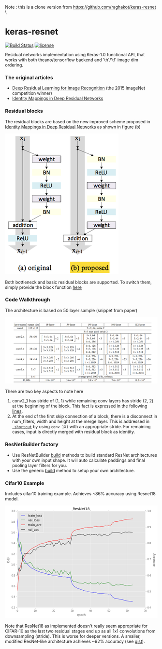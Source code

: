 Note : this is a clone version from https://github.com/raghakot/keras-resnet \

# keras-resnet
[![Build Status](https://travis-ci.org/raghakot/keras-resnet.svg?branch=master)](https://travis-ci.org/raghakot/keras-resnet)
[![license](https://img.shields.io/github/license/mashape/apistatus.svg?maxAge=2592000)](https://github.com/raghakot/keras-resnet/blob/master/LICENSE)

Residual networks implementation using Keras-1.0 functional API, that works with 
both theano/tensorflow backend and 'th'/'tf' image dim ordering.

### The original articles
 * [Deep Residual Learning for Image Recognition](http://arxiv.org/abs/1512.03385) (the 2015 ImageNet competition winner)
 * [Identity Mappings in Deep Residual Networks](http://arxiv.org/abs/1603.05027)

### Residual blocks
The residual blocks are based on the new improved scheme proposed in [Identity Mappings in Deep Residual Networks](http://arxiv.org/abs/1603.05027) as shown in figure (b)

![Residual Block Scheme](images/residual_block.png?raw=true "Residual Block Scheme")

Both bottleneck and basic residual blocks are supported. To switch them, simply provide the block function [here](https://github.com/raghakot/keras-resnet/blob/master/resnet.py#L109)

### Code Walkthrough
The architecture is based on 50 layer sample (snippet from paper)

![Architecture Reference](images/architecture.png?raw=true "Architecture Reference")

There are two key aspects to note here

 1. conv2_1 has stride of (1, 1) while remaining conv layers has stride (2, 2) at the beginning of the block. This fact is expressed in the following [lines](https://github.com/raghakot/keras-resnet/blob/master/resnet.py#L63-L65).
 2. At the end of the first skip connection of a block, there is a disconnect in num_filters, width and height at the merge layer. This is addressed in [`_shortcut`](https://github.com/raghakot/keras-resnet/blob/master/resnet.py#L41) by using `conv 1X1` with an appropriate stride.
 For remaining cases, input is directly merged with residual block as identity.

### ResNetBuilder factory
- Use ResNetBuilder [build](https://github.com/raghakot/keras-resnet/blob/master/resnet.py#L135-L153) methods to build standard ResNet architectures with your own input shape. It will auto calculate paddings and final pooling layer filters for you.
- Use the generic [build](https://github.com/raghakot/keras-resnet/blob/master/resnet.py#L99) method to setup your own architecture.

### Cifar10 Example

Includes cifar10 training example. Achieves ~86% accuracy using Resnet18 model.

![cifar10_convergence](images/convergence.png?raw=true "Convergence on cifar10")

Note that ResNet18 as implemented doesn't really seem appropriate for CIFAR-10 as the last two residual stages end up 
as all 1x1 convolutions from downsampling (stride). This is worse for deeper versions. A smaller, modified ResNet-like 
architecture achieves ~92% accuracy (see [gist](https://gist.github.com/JefferyRPrice/c1ecc3d67068c8d9b3120475baba1d7e)). 
